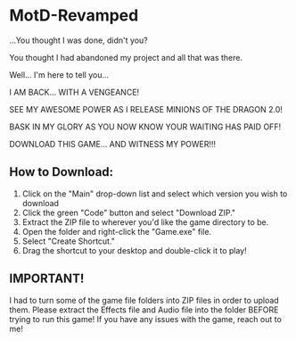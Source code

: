 # MotD-Revamped

...You thought I was done, didn't you?

You thought I had abandoned my project and all that was there.

Well... I'm here to tell you...

I AM BACK... WITH A VENGEANCE!

SEE MY AWESOME POWER AS I RELEASE MINIONS OF THE DRAGON 2.0!

BASK IN MY GLORY AS YOU NOW KNOW YOUR WAITING HAS PAID OFF!

DOWNLOAD THIS GAME... AND WITNESS MY POWER!!!

## How to Download:

1. Click on the "Main" drop-down list and select which version you wish to download
2. Click the green "Code" button and select "Download ZIP."
3. Extract the ZIP file to wherever you'd like the game directory to be.
4. Open the folder and right-click the "Game.exe" file.
5. Select "Create Shortcut."
6. Drag the shortcut to your desktop and double-click it to play!

## IMPORTANT!

I had to turn some of the game file folders into ZIP files in order to upload them.
Please extract the Effects file and Audio file into the folder BEFORE trying to run this game!
If you have any issues with the game, reach out to me!

